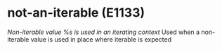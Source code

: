 # not-an-iterable (E1133)
*Non-iterable value %s is used in an iterating context* Used when a
non-iterable value is used in place where iterable is expected

